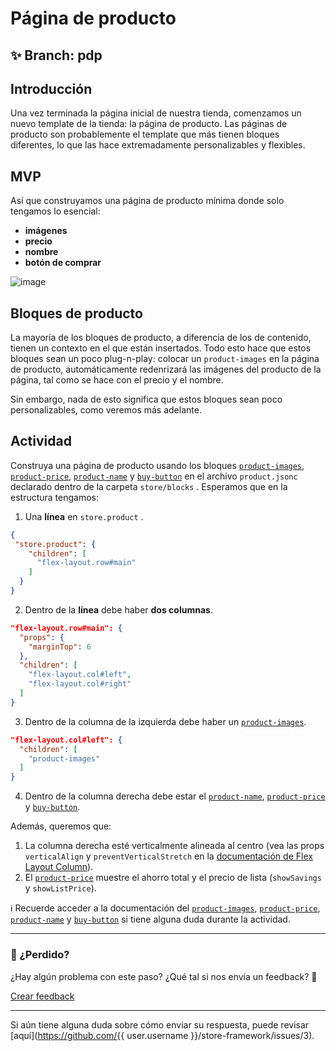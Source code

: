 # Página de producto

## :sparkles: **Branch:** pdp

## Introducción

Una vez terminada la página inicial de nuestra tienda, comenzamos un nuevo template de la tienda: la página de producto. Las páginas de producto son probablemente el template que más tienen bloques diferentes, lo que las hace extremadamente personalizables y flexibles.

## MVP

Así que construyamos una página de producto mínima donde solo tengamos lo esencial:

- **imágenes**
- **precio**
- **nombre**
- **botón de comprar**

![image](https://user-images.githubusercontent.com/18701182/69375575-6b632780-0c87-11ea-85d2-41e1e858a33e.png)

## Bloques de producto

La mayoría de los bloques de producto, a diferencia de los de contenido, tienen un contexto en el que están insertados. Todo esto hace que estos bloques sean un poco plug-n-play: colocar un `product-images` en la página de producto, automáticamente redenrizará las imágenes del producto de la página, tal como se hace con el precio y el nombre.

Sin embargo, nada de esto significa que estos bloques sean poco personalizables, como veremos más adelante.

## Actividad

Construya una página de producto usando los bloques [`product-images`](https://vtex.io/docs/components/product-related/vtex.store-components/product-images), [`product-price`](https://vtex.io/docs/components/product-related/vtex.store-components/product-price), [`product-name`](https://vtex.io/docs/components/product-related/vtex.store-components/product-name) y [`buy-button`](https://vtex.io/docs/app/vtex.store-components/buy-button) en el archivo `product.jsonc` declarado dentro de la carpeta `store/blocks` . Esperamos que en la estructura tengamos:  

1. Una **línea** en `store.product` .

```json
{
 "store.product": {
    "children": [
      "flex-layout.row#main"
    ]
  }
}
```

2. Dentro de la **línea** debe haber **dos columnas**.

```json
"flex-layout.row#main": { 
  "props": { 
    "marginTop": 6
  },
  "children": [
    "flex-layout.col#left",
    "flex-layout.col#right"
  ]
}
```

3. Dentro de la columna de la izquierda debe haber un [`product-images`](https://vtex.io/docs/components/all/vtex.store-components/product-images).

```json
"flex-layout.col#left": {
  "children": [
    "product-images"
  ]
}
```

4. Dentro de la columna derecha debe estar el [`product-name`](https://vtex.io/docs/components/all/vtex.store-components/product-name), [`product-price`](https://vtex.io/docs/components/all/vtex.store-components/product-price) y [`buy-button`](https://vtex.io/docs/app/vtex.store-components/buy-button).

Además, queremos que:

1. La columna derecha esté verticalmente alineada al centro (vea las props `verticalAlign` y `preventVerticalStretch` en la [documentación de Flex Layout Column](https://vtex.io/docs/app/vtex.flex-layout#flex-layoutcol)).
2. El [`product-price`](https://vtex.io/docs/components/all/vtex.store-components/product-price#configuration) muestre el ahorro total y el precio de lista (`showSavings` y `showListPrice`).

:information_source: Recuerde acceder a la documentación del  [`product-images`](https://vtex.io/docs/components/product-related/vtex.store-components/product-images), [`product-price`](https://vtex.io/docs/components/product-related/vtex.store-components/product-price), [`product-name`](https://vtex.io/docs/components/product-related/vtex.store-components/product-name) y [`buy-button`](https://vtex.io/docs/app/vtex.store-components/buy-button)  si tiene alguna duda durante la actividad. 

---

### :no_entry_sign: ¿Perdido? 

¿Hay algún problema con este paso? ¿Qué tal si nos envía un feedback? :pray:

[Crear feedback](https://docs.google.com/forms/d/e/1FAIpQLSeaWrm0Hogm-txm5Ww6mUa68eDuE3WnpFjUSVJ3Wi3dnmCb7A/viewform?usp=pp_url&entry.1784529524=P%C3%A1gina+de+produto) 

----

Si aún tiene alguna duda sobre cómo enviar su respuesta, puede revisar [aquí](https://github.com/{{ user.username }}/store-framework/issues/3).
